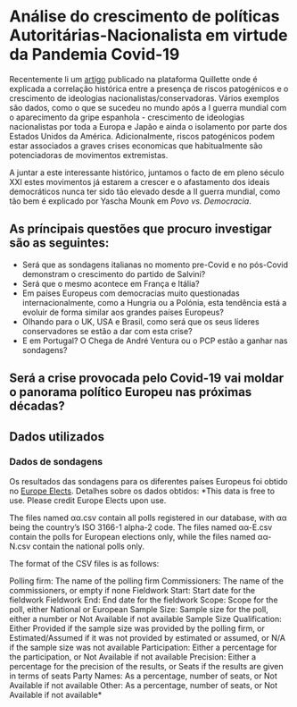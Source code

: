 # Análise do crescimento de políticas Autoritárias-Nacionalista em virtude da Pandemia Covid-19

Recentemente li um [artigo](https://quillette.com/2020/03/26/will-covid-19-lead-to-the-death-of-liberalism-in-europe/) publicado na plataforma Quillette onde é explicada a correlação histórica entre a presença de riscos patogénicos e o crescimento de ideologias nacionalistas/conservadoras. Vários exemplos são dados, como o que se sucedeu no mundo após a I guerra mundial com o aparecimento da gripe espanhola - crescimento de ideologias nacionalistas por toda a Europa e Japão e ainda o isolamento por parte dos Estados Unidos da América. Adicionalmente, riscos patogénicos podem estar associados a graves crises economicas que habitualmente são potenciadoras de movimentos extremistas.

A juntar a este interessante histórico, juntamos o facto de em pleno século XXI estes movimentos já estarem a crescer e o afastamento dos ideais democráticos nunca ter sido tão elevado desde a II guerra mundial, como tão bem é explicado por Yascha Mounk em *Povo vs. Democracia*.

## As príncipais questões que procuro investigar são as seguintes:
  - Será que as sondagens italianas no momento pre-Covid e no pós-Covid demonstram o crescimento do partido de Salvini?
  - Será que o mesmo acontece em França e Itália?
  - Em países Europeus com democracias muito questionadas internacionalmente, como a Hungria ou a Polónia, esta tendência está a evoluir de forma similar aos grandes países Europeus?
  - Olhando para o UK, USA e Brasil, como será que os seus líderes conservadores se estão a dar com esta crise?
  - E em Portugal? O Chega de André Ventura ou o PCP estão a ganhar nas sondagens?

## Será a crise provocada pelo Covid-19 vai moldar o panorama político Europeu nas próximas décadas?

## Dados utilizados

### Dados de sondagens
Os resultados das sondagens para os diferentes países Europeus foi obtido no [Europe Elects](https://europeelects.eu/data/).
  Detalhes sobre os dados obtidos:
  *This data is free to use. Please credit Europe Elects upon use.

  The files named αα.csv contain all polls registered in our database, with αα being the country’s ISO 3166-1 alpha-2 code. The files named αα-E.csv contain the polls for European elections only, while the files named αα-N.csv contain the national polls only.

  The format of the CSV files is as follows:

  Polling firm: The name of the polling firm
  Commissioners: The name of the commissioners, or empty if none
  Fieldwork Start: Start date for the fieldwork
  Fieldwork End: End date for the fieldwork
  Scope: Scope for the poll, either National or European
  Sample Size: Sample size for the poll, either a number or Not Available if not available
  Sample Size Qualification: Either Provided if the sample size was provided by the polling firm, or Estimated/Assumed if it was not provided by estimated or assumed, or N/A if the sample size was not available
  Participation: Either a percentage for the participation, or Not Available if not available
  Precision: Either a percentage for the precision of the results, or Seats if the results are given in terms of seats
  Party Names: As a percentage, number of seats, or Not Available if not available
  Other: As a percentage, number of seats, or Not Available if not available*
